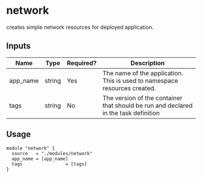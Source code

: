 # network
creates simple network resources for deployed application. 

## Inputs
| Name | Type | Required? | Description |
| ---- | ---- | --------- | ----------- | 
| app_name | string | Yes | The name of the application. This is used to namespace resources created. |
| tags | string | No | The version of the container that should be run and declared in the task definition |


## Usage

```hcl
module "network" {
  source   = "./modules/network"
  app_name = [app_name]
  tags                = [tags]
}
```
